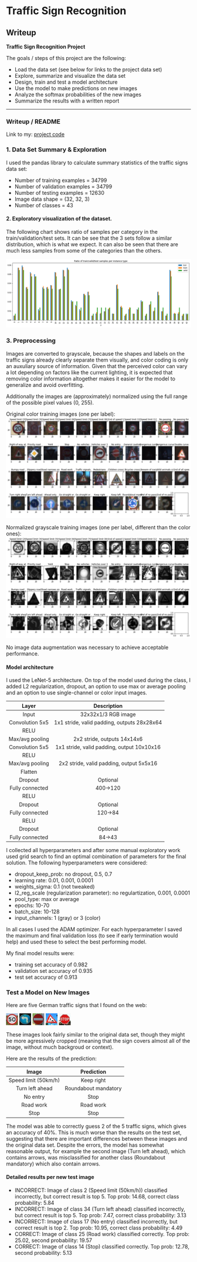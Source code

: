 # **Traffic Sign Recognition** 

## Writeup

**Traffic Sign Recognition Project**

The goals / steps of this project are the following:
* Load the data set (see below for links to the project data set)
* Explore, summarize and visualize the data set
* Design, train and test a model architecture
* Use the model to make predictions on new images
* Analyze the softmax probabilities of the new images
* Summarize the results with a written report


[//]: # (Image References)

[image1]: ./examples/sample_distribution.png "Visualization"
[image2]: ./examples/color_images.png "Color raining images"
[image3]: ./examples/grayscale_images.png "Color raining images"
[image4]: ./examples/50_sign.jpg "Traffic Sign 1"
[image5]: ./examples/left_turn.jpg "Traffic Sign 2"
[image6]: ./examples/no_entry_sign.jpg "Traffic Sign 3"
[image7]: ./examples/roadworks_sign.jpg "Traffic Sign 4"
[image8]: ./examples/stop_sign.jpg "Traffic Sign 5"

---
### Writeup / README

Link to my: [project code](https://github.com/yosuah/CarND-Traffic-Sign-Classifier-Project/blob/master/Traffic_Sign_Classifier.ipynb)

### 1. Data Set Summary & Exploration

I used the pandas library to calculate summary statistics of the traffic
signs data set:

* Number of training examples = 34799
* Number of validation examples = 34799
* Number of testing examples = 12630
* Image data shape = (32, 32, 3)
* Number of classes = 43


#### 2. Exploratory visualization of the dataset.

The following chart shows ratio of samples per category in the train/validation/test sets. 
It can be see that the 3 sets follow a similar distribution, which is what we expect. 
It can also be seen that there are much less samples from some of the categories than the others. 

![alt text][image1]

### 3. Preprocessing

Images are converted to grayscale, because the shapes and labels on the traffic signs already clearly
separate them visually, and color coding is only an auxuliary source of information. Given that
the perceived color can vary a lot depending on factors like the current lighting, it is
expected that removing color information altogether makes it easier for the model to generalize
and avoid overfitting.

Additionally the images are (approximately) normalized using the full range of the possible pixel values (0, 255).

Original color training images (one per label):
![alt text][image2]

Normalized grayscale training images (one per label, different than the color ones):
![alt text][image3]

No image data augmentation was necessary to achieve acceptable performance.

#### Model architecture

I used the LeNet-5 architecture. On top of the model used during the class, I added L2 regularization,
dropout, an option to use max or average pooling and an option to use single-channel or color
input images.

| Layer         		|     Description	        					| 
|:---------------------:|:---------------------------------------------:| 
| Input         		| 32x32x1/3 RGB image   							| 
| Convolution 5x5     	| 1x1 stride, valid padding, outputs 28x28x64 	|
| RELU					|												|
| Max/avg pooling    	| 2x2 stride, outputs 14x14x6 				|
| Convolution 5x5	    | 1x1 stride, valid padding, output 10x10x16      									|
| RELU          		|         									|
| Max/avg pooling		| 2x2 stride, valid padding, output 5x5x16        									|
| Flatten				|												|
| Dropout           	| Optional												|
| Fully connected		| 400->120												|
| RELU					|												|
| Dropout               | Optional											|
| Fully connected		| 120->84												|
| RELU					|												|
| Dropout               | Optional											|
| Fully connected		| 84->43												|

 
I collected all hyperparameters and after some manual exploratory work used grid search to find an
optimal combination of parameters for the final solution.
The following hyperparameters were considered:

 * dropout_keep_prob: no dropout, 0.5, 0.7
 * learning rate: 0.01, 0.001, 0.0001
 * weights_sigma: 0.1 (not tweaked)
 * l2_reg_scale (regularization parameter): no regulartization, 0.001, 0.0001 
 * pool_type: max or average
 * epochs: 10-70
 * batch_size: 10-128
 * input_channels: 1 (gray) or 3 (color)

In all cases I used the ADAM optimizer.
For each hyperparameter I saved the maximum and final validation loss (to see if early termination would
help) and used these to select the best performing model.

My final model results were:
* training set accuracy of 0.982
* validation set accuracy of 0.935
* test set accuracy of 0.913


### Test a Model on New Images

Here are five German traffic signs that I found on the web:

![alt text][image4] ![alt text][image5] ![alt text][image6] 
![alt text][image7] ![alt text][image8]

These images look fairly similar to the original data set, though they might be more agressively cropped 
(meaning that the sign covers almost all of the image, without much backgroud or context).

Here are the results of the prediction:

| Image			        |     Prediction	        					| 
|:---------------------:|:---------------------------------------------:| 
| Speed limit (50km/h)      	| Keep right   									| 
| Turn left ahead     			| Roundabout mandatory 										|
| No entry					| Stop											|
| Road work	      		| Road work					 				|
| Stop			| Stop      							|


The model was able to correctly guess 2 of the 5 traffic signs, which gives an accuracy of 40%. 
This is much worse than the results on the test set, suggesting that there are important differences
between these images and the original data set. Despite the errors, the model has somewhat reasonable
output, for example the second image (Turn left ahead), which contains arrows, was misclassified
for another class (Roundabout mandatory) which also contain arrows.

#### Detailed results per new test image

 - INCORRECT: Image of class 2 (Speed limit (50km/h)) classified incorrectly, but correct result is top 5. Top prob: 14.68, correct class probability: 5.84
 - INCORRECT: Image of class 34 (Turn left ahead) classified incorrectly, but correct result is top 5. Top prob: 7.47, correct class probability: 3.13
 - INCORRECT: Image of class 17 (No entry) classified incorrectly, but correct result is top 2. Top prob: 10.95, correct class probability: 4.49
 - CORRECT:   Image of class 25 (Road work) classified correctly. Top prob: 25.02, second probability: 19.57
 - CORRECT:   Image of class 14 (Stop) classified correctly. Top prob: 12.78, second probability: 5.13